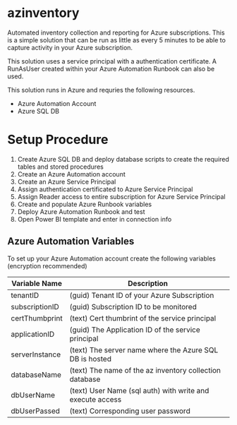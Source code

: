 # azinventory
Automated inventory collection and reporting for Azure subscriptions. This is a simple solution that can be run as little as every 5 minutes to be able to capture activity in your Azure subscription.

This solution uses a service principal with a authentication certificate. A RunAsUser created within your Azure Automation Runbook can also be used.

This solution runs in Azure and requries the following resources.

+ Azure Automation Account
+ Azure SQL DB

# Setup Procedure

1. Create Azure SQL DB and deploy database scripts to create the required tables and stored procedures
2. Create an Azure Automation account
3. Create an Azure Service Principal
4. Assign authentication certificated to Azure Service Principal
5. Assign Reader access to entire subscription for Azure Service Principal
6. Create and populate Azure Runbook variables
7. Deploy Azure Automation Runbook and test
8. Open Power BI template and enter in connection info

## Azure Automation Variables
To set up your Azure Automation account create the following variables (encryption recommended)

Variable Name | Description
---|---
tenantID | (guid) Tenant ID of your Azure Subscription
subscriptionID | (guid) Subscription ID to be monitored
certThumbprint | (text) Cert thumbrint of the service principal
applicationID | (guid) The Application ID of the service principal
serverInstance | (text) The server name where the Azure SQL DB is hosted
databaseName | (text) The name of the az inventory collection database
dbUserName | (text) User Name (sql auth) with write and execute access
dbUserPassed | (text) Corresponding user password
